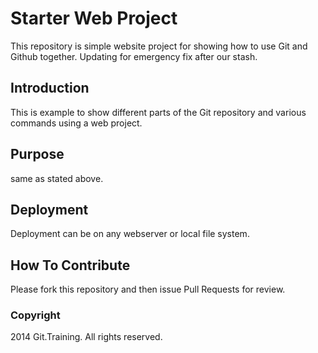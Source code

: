 # Starter Web Project

This repository is simple website project for showing how to use Git and Github together.  Updating for emergency fix after our stash.

## Introduction

This is example to show different parts of the Git repository and various commands using a web project.

## Purpose

same as stated above.

## Deployment

Deployment can be on any webserver or local file system.

## How To Contribute

Please fork this repository and then issue Pull Requests for review.

### Copyright

2014 Git.Training. All rights reserved.